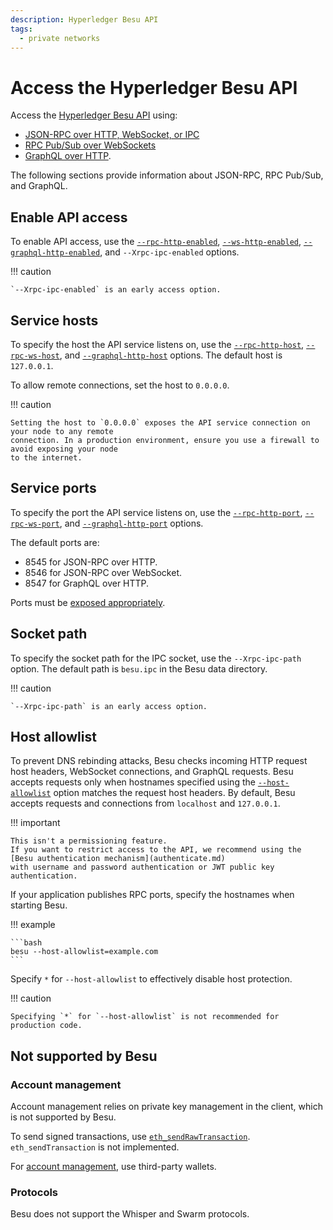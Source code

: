 ```yaml
---
description: Hyperledger Besu API
tags:
  - private networks
---
```


# Access the Hyperledger Besu API

Access the [Hyperledger Besu API](../../reference/api/index.md) using:

* [JSON-RPC over HTTP, WebSocket, or IPC](json-rpc.md)
* [RPC Pub/Sub over WebSockets](rpc-pubsub.md)
* [GraphQL over HTTP](graphql.md).

The following sections provide information about JSON-RPC, RPC Pub/Sub, and GraphQL.

## Enable API access

To enable API access, use the
[`--rpc-http-enabled`](../../reference/cli/options.md#rpc-http-enabled),
[`--ws-http-enabled`](../../reference/cli/options.md#rpc-ws-enabled),
[`--graphql-http-enabled`](../../reference/cli/options.md#graphql-http-enabled), and
`--Xrpc-ipc-enabled` options.

!!! caution

    `--Xrpc-ipc-enabled` is an early access option.

## Service hosts

To specify the host the API service listens on, use the
[`--rpc-http-host`](../../reference/cli/options.md#rpc-http-host),
[`--rpc-ws-host`](../../reference/cli/options.md#rpc-ws-host), and
[`--graphql-http-host`](../../reference/cli/options.md#graphql-http-host) options. The
default host is `127.0.0.1`.

To allow remote connections, set the host to `0.0.0.0`.

!!! caution

    Setting the host to `0.0.0.0` exposes the API service connection on your node to any remote
    connection. In a production environment, ensure you use a firewall to avoid exposing your node
    to the internet.

## Service ports

To specify the port the API service listens on, use the
[`--rpc-http-port`](../../reference/cli/options.md#rpc-http-port),
[`--rpc-ws-port`](../../reference/cli/options.md#rpc-ws-port), and
[`--graphql-http-port`](../../reference/cli/options.md#graphql-http-port) options.

The default ports are:

* 8545 for JSON-RPC over HTTP.
* 8546 for JSON-RPC over WebSocket.
* 8547 for GraphQL over HTTP.

Ports must be [exposed appropriately](../connect/configure-ports.md).

## Socket path

To specify the socket path for the IPC socket, use the `--Xrpc-ipc-path` option.
The default path is `besu.ipc` in the Besu data directory.

!!! caution

    `--Xrpc-ipc-path` is an early access option.

## Host allowlist

To prevent DNS rebinding attacks, Besu checks incoming HTTP request host headers, WebSocket connections, and GraphQL
requests.
Besu accepts requests only when hostnames specified using the
[`--host-allowlist`](../../reference/cli/options.md#host-allowlist) option matches the request host headers.
By default, Besu accepts requests and connections from `localhost` and `127.0.0.1`.

!!! important

    This isn't a permissioning feature.
    If you want to restrict access to the API, we recommend using the [Besu authentication mechanism](authenticate.md)
    with username and password authentication or JWT public key authentication.

If your application publishes RPC ports, specify the hostnames when starting Besu.

!!! example

    ```bash
    besu --host-allowlist=example.com
    ```

Specify `*` for `--host-allowlist` to effectively disable host protection.

!!! caution

    Specifying `*` for `--host-allowlist` is not recommended for production code.

## Not supported by Besu

### Account management

Account management relies on private key management in the client, which is not supported by Besu.

To send signed transactions, use
[`eth_sendRawTransaction`](../../reference/api/index.md#eth_sendrawtransaction).
`eth_sendTransaction` is not implemented.

For [account management](../send-transactions.md#use-wallets-for-key-management), use third-party wallets.

### Protocols

Besu does not support the Whisper and Swarm protocols.
